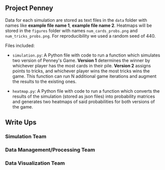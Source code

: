 ## Project Penney

Data for each simulation are stored as text files in the `data` folder with names like **example file name 1**, **example file name 2**. Heatmaps will be stored in the `figures` folder with names `num_cards_probs.png` and `num_tricks_probs.png`. For reproducibility we used a random seed of 440. 

Files included:

* `simulation.py`: A Python file with code to run a function which simulates two version of Penney's Game. **Version 1** determines the winner by whichever player has the most cards in their pile. **Version 2** assigns points to tricks, and whichever player wins the most tricks wins the game. This function can run N additional game iterations and augment the results to the existing ones.

* `heatmap.py`: A Python file with code to run a function which converts the results of the simulation (stored as json files) into probability matrices and generates two heatmaps of said probabilities for both versions of the game.

## Write Ups
### Simulation Team

### Data Management/Processing Team

### Data Visualization Team
